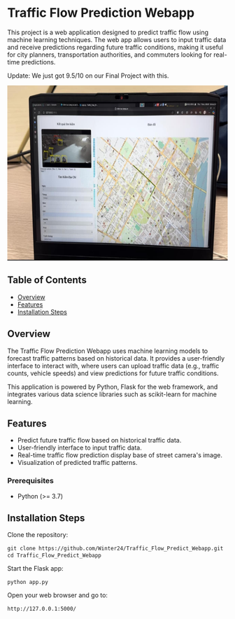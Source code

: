 # Traffic Flow Prediction Webapp

This project is a web application designed to predict traffic flow using machine learning techniques. The web app allows users to input traffic data and receive predictions regarding future traffic conditions, making it useful for city planners, transportation authorities, and commuters looking for real-time predictions.

Update: We just got 9.5/10 on our Final Project with this.

<p align="center">
  <img src="https://github.com/Winter24/Traffic_Flow_Predict_Webapp/blob/main/ima.jpg" alt="Centered image" width="600" height="400" />
</p>

## Table of Contents

- [Overview](#overview)
- [Features](#features)
- [Installation Steps](#installation_steps)

## Overview

The Traffic Flow Prediction Webapp uses machine learning models to forecast traffic patterns based on historical data. It provides a user-friendly interface to interact with, where users can upload traffic data (e.g., traffic counts, vehicle speeds) and view predictions for future traffic conditions.

This application is powered by Python, Flask for the web framework, and integrates various data science libraries such as scikit-learn for machine learning.

## Features

- Predict future traffic flow based on historical traffic data.
- User-friendly interface to input traffic data.
- Real-time traffic flow prediction display base of street camera's image.
- Visualization of predicted traffic patterns.

### Prerequisites
- Python (>= 3.7)

## Installation Steps

Clone the repository:
```
git clone https://github.com/Winter24/Traffic_Flow_Predict_Webapp.git
cd Traffic_Flow_Predict_Webapp
```

Start the Flask app:
```
python app.py
```

Open your web browser and go to:
```
http://127.0.0.1:5000/
```
